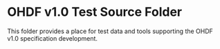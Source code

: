 # OHDF v1.0 Test Source Folder

This folder provides a place for
test data and tools supporting the OHDF v1.0 specification
development.
